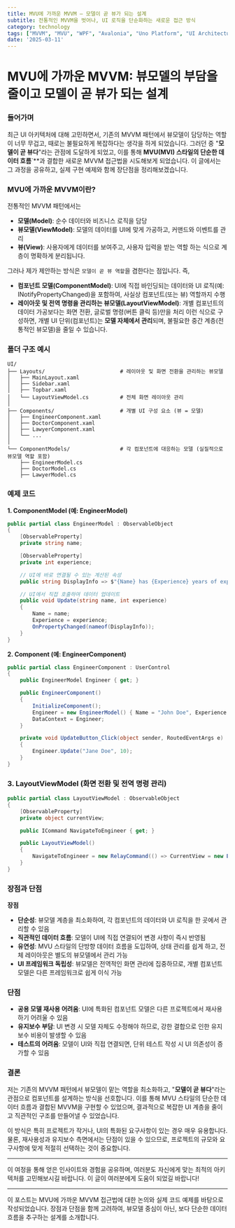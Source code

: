 ```yaml
---
title: MVU에 가까운 MVVM – 모델이 곧 뷰가 되는 설계
subtitle: 전통적인 MVVM을 벗어나, UI 로직을 단순화하는 새로운 접근 방식
category: technology
tags: ["MVVM", "MVU", "WPF", "Avalonia", "Uno Platform", "UI Architecture"]
date: '2025-03-11'
---
```


# MVU에 가까운 MVVM: 뷰모델의 부담을 줄이고 모델이 곧 뷰가 되는 설계
### 들어가며
최근 UI 아키텍처에 대해 고민하면서, 기존의 MVVM 패턴에서 뷰모델이 담당하는 역할이 너무 무겁고, 때로는 불필요하게 복잡하다는 생각을 하게 되었습니다. 그러던 중 "**모델이 곧 뷰다**"라는 관점에 도달하게 되었고, 이를 통해 **MVU(MVI) 스타일의 단순한 데이터 흐름**`**과 결합한 새로운 MVVM 접근법을 시도해보게 되었습니다. 이 글에서는 그 과정을 공유하고, 실제 구현 예제와 함께 장단점을 정리해보겠습니다.

### MVU에 가까운 MVVM이란?
전통적인 MVVM 패턴에서는
- **모델(Model)**: 순수 데이터와 비즈니스 로직을 담당
- **뷰모델(ViewModel)**: 모델의 데이터를 UI에 맞게 가공하고, 커맨드와 이벤트를 관리
- **뷰(View)**: 사용자에게 데이터를 보여주고, 사용자 입력을 받는 역할
하는 식으로 계층이 명확하게 분리됩니다.

그러나 제가 제안하는 방식은 `모델이 곧 뷰 역할`을 겸한다는 점입니다.
즉,

- **컴포넌트 모델(ComponentModel)**: UI에 직접 바인딩되는 데이터와 UI 로직(예: INotifyPropertyChanged)을 포함하여, 사실상 컴포넌트(또는 뷰) 역할까지 수행
- **레이아웃 및 전역 명령을 관리하는 뷰모델(LayoutViewModel)**: 개별 컴포넌트의 데이터 가공보다는 화면 전환, 글로벌 명령(버튼 클릭 등)만을 처리
이런 식으로 구성하면, 개별 UI 단위(컴포넌트)는 **모델 자체에서 관리**되며, 불필요한 중간 계층(전통적인 뷰모델)을 줄일 수 있습니다.

### 폴더 구조 예시
```
UI/
├── Layouts/                        # 레이아웃 및 화면 전환을 관리하는 뷰모델
│   ├── MainLayout.xaml
│   ├── Sidebar.xaml
│   ├── Topbar.xaml
│   └── LayoutViewModel.cs          # 전체 화면 레이아웃 관리
│
├── Components/                     # 개별 UI 구성 요소 (뷰 = 모델)
│   ├── EngineerComponent.xaml
│   ├── DoctorComponent.xaml
│   ├── LawyerComponent.xaml
│   └── ...
│
└── ComponentModels/                # 각 컴포넌트에 대응하는 모델 (실질적으로 뷰모델 역할 포함)
    ├── EngineerModel.cs
    ├── DoctorModel.cs
    ├── LawyerModel.cs
```
### 예제 코드
**1. ComponentModel (예: EngineerModel)**
```csharp
public partial class EngineerModel : ObservableObject
{
    [ObservableProperty]
    private string name;

    [ObservableProperty]
    private int experience;

    // UI에 바로 연결될 수 있는 계산된 속성
    public string DisplayInfo => $"{Name} has {Experience} years of experience.";

    // UI에서 직접 호출하여 데이터 업데이트
    public void Update(string name, int experience)
    {
        Name = name;
        Experience = experience;
        OnPropertyChanged(nameof(DisplayInfo));
    }
}
```

**2. Component (예: EngineerComponent)**
```csharp
public partial class EngineerComponent : UserControl
{
    public EngineerModel Engineer { get; }

    public EngineerComponent()
    {
        InitializeComponent();
        Engineer = new EngineerModel() { Name = "John Doe", Experience = 5 };
        DataContext = Engineer;
    }

    private void UpdateButton_Click(object sender, RoutedEventArgs e)
    {
        Engineer.Update("Jane Doe", 10);
    }
}
```
### 3. LayoutViewModel (화면 전환 및 전역 명령 관리)
```csharp
public partial class LayoutViewModel : ObservableObject
{
    [ObservableProperty]
    private object currentView;

    public ICommand NavigateToEngineer { get; }

    public LayoutViewModel()
    {
        NavigateToEngineer = new RelayCommand(() => CurrentView = new EngineerComponent());
    }
}
```
### 장점과 단점
**장점**
- **단순성**: 뷰모델 계층을 최소화하여, 각 컴포넌트의 데이터와 UI 로직을 한 곳에서 관리할 수 있음
- **직관적인 데이터 흐름**: 모델이 UI에 직접 연결되어 변경 사항이 즉시 반영됨
- **유연성**: MVU 스타일의 단방향 데이터 흐름을 도입하여, 상태 관리를 쉽게 하고, 전체 레이아웃은 별도의 뷰모델에서 관리 가능
- **UI 프레임워크 독립성**: 뷰모델은 전역적인 화면 관리에 집중하므로, 개별 컴포넌트 모델은 다른 프레임워크로 쉽게 이식 가능

### 단점
- **공용 모델 재사용 어려움**: UI에 특화된 컴포넌트 모델은 다른 프로젝트에서 재사용하기 어려울 수 있음
- **유지보수 부담**: UI 변경 시 모델 자체도 수정해야 하므로, 강한 결합으로 인한 유지보수 비용이 발생할 수 있음
- **테스트의 어려움**: 모델이 UI와 직접 연결되면, 단위 테스트 작성 시 UI 의존성이 증가할 수 있음
### 결론
저는 기존의 MVVM 패턴에서 뷰모델이 맡는 역할을 최소화하고, "**모델이 곧 뷰다**"라는 관점으로 컴포넌트를 설계하는 방식을 선호합니다. 이를 통해 MVU 스타일의 단순한 데이터 흐름과 결합된 MVVM을 구현할 수 있었으며, 결과적으로 복잡한 UI 계층을 줄이고 직관적인 구조를 만들어낼 수 있었습니다.

이 방식은 특히 프로젝트가 작거나, UI의 특화된 요구사항이 있는 경우 매우 유용합니다. 물론, 재사용성과 유지보수 측면에서는 단점이 있을 수 있으므로, 프로젝트의 규모와 요구사항에 맞게 적절히 선택하는 것이 중요합니다.

---

이 여정을 통해 얻은 인사이트와 경험을 공유하며, 여러분도 자신에게 맞는 최적의 아키텍처를 고민해보시길 바랍니다.
이 글이 여러분에게 도움이 되었길 바랍니다!

---

이 포스트는 MVU에 가까운 MVVM 접근법에 대한 논의와 실제 코드 예제를 바탕으로 작성되었습니다. 장점과 단점을 함께 고려하여, 뷰모델 중심이 아닌, 보다 단순한 데이터 흐름을 추구하는 설계를 소개합니다.